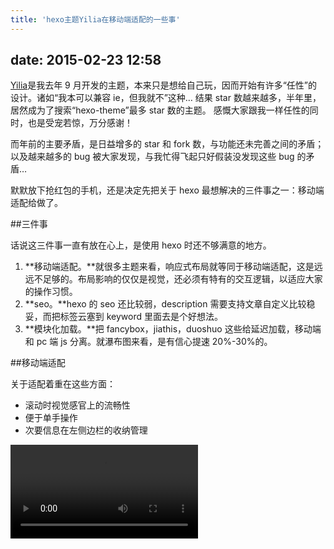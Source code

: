 ```yaml
---
title: 'hexo主题Yilia在移动端适配的一些事'
---
```


## date: 2015-02-23 12:58

[Yilia](https://github.com/litten/hexo-theme-yilia)是我去年 9 月开发的主题，本来只是想给自己玩，因而开始有许多“任性”的设计。诸如“我本可以兼容 ie，但我就不”这种…
结果 star 数越来越多，半年里，居然成为了搜索“hexo-theme”最多 star 数的主题。
感慨大家跟我一样任性的同时，也是受宠若惊，万分感谢！

而年前的主要矛盾，是日益增多的 star 和 fork 数，与功能还未完善之间的矛盾；以及越来越多的 bug 被大家发现，与我忙得飞起只好假装没发现这些 bug 的矛盾…

默默放下抢红包的手机，还是决定先把关于 hexo 最想解决的三件事之一：移动端适配给做了。

<!--more-->

##三件事

话说这三件事一直有放在心上，是使用 hexo 时还不够满意的地方。
<br/>

1. **移动端适配。**就很多主题来看，响应式布局就等同于移动端适配，这是远远不足够的。布局影响的仅仅是视觉，还必须有特有的交互逻辑，以适应大家的操作习惯。
2. **seo。**hexo 的 seo 还比较弱，description 需要支持文章自定义比较稳妥，而把标签云塞到 keyword 里面去是个好想法。
3. **模块化加载。**把 fancybox，jiathis，duoshuo 这些给延迟加载，移动端和 pc 端 js 分离。就瀑布图来看，是有信心提速 20%-30%的。
   <br/>

##移动端适配

关于适配着重在这些方面：

- 滚动时视觉感官上的流畅性
- 便于单手操作
- 次要信息在左侧边栏的收纳管理

<video controls="" autoplay="" name="media"><source src="/assets/video/yilia-mobile.mp4" type="video/mp4"></video>
